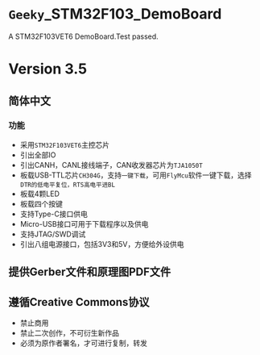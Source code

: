 # `Geeky`_STM32F103_DemoBoard
A STM32F103VET6 DemoBoard.Test passed.
# Version 3.5
## 简体中文
### 功能
+ 采用`STM32F103VET6`主控芯片
+ 引出全部IO
+ 引出CANH，CANL接线端子，CAN收发器芯片为`TJA1050T`
+ 板载USB-TTL芯片`CH304G`，支持`一键下载`，可用`FlyMcu`软件一键下载，选择`DTR的低电平复位，RTS高电平进BL`
+ 板载4颗LED
+ 板载四个按键
+ 支持Type-C接口供电
+ Micro-USB接口可用于下载程序以及供电
+ 支持JTAG/SWD调试
+ 引出八组电源接口，包括3V3和5V，方便给外设供电

## 提供Gerber文件和原理图PDF文件
## 遵循Creative Commons协议
+ 禁止商用
+ 禁止二次创作，不可衍生新作品
+ 必须为原作者署名，才可进行复制，转发
